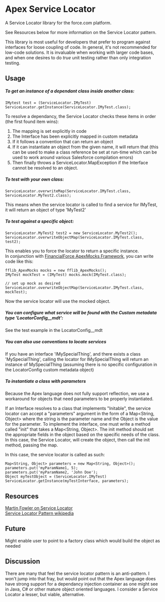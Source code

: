 # Apex Service Locator
A Service Locator library for the force.com platform.  

See Resources below for more information on the Service Locator pattern.

This library is most useful for developers that prefer to program against interfaces for loose coupling of code. 
In general, it's not recommended for low-code solutions. It is invaluable when working with larger code bases, 
and when one desires to do _true_ unit testing rather than only integration testing.

## Usage

##### To get an instance of a dependant class inside another class:  
`IMytest test = (ServiceLocator.IMyTest) ServiceLocator.getInstance(ServiceLocator.IMyTest.class);`

To resolve a dependancy, the Service Locator checks these items in order (the first found item wins):
1. The mapping is set explicitly in code
2. The Interface has been explicitly mapped in custom metadata
3. If it follows a convention that can return an object
4. If it can instantiate an object from the given name, it will return that (this can be used to make a class reference 
be set at run-time which can be used to work around various Salesforce compilation errors)
5. Then finally throws a ServiceLocator.MapException if the Interface cannot be resolved to an object.

##### To test with your own class:
`ServiceLocator.overwriteMap(ServiceLocator.IMyTest.class, ServiceLocator.MyTest2.class);`  

This means when the service locator is called to find a service for IMyTest, it will return an object of type 'MyTest2'

##### To test against a specific object:  
    ServiceLocator.MyTest2 test2 = new ServiceLocator.MyTest2();
    ServiceLocator.overwriteObjectMap(ServiceLocator.IMyTest.class, test2);

This enables you to force the locator to return a specific instance.  
In conjunction with [FinancialForce ApexMocks Framework](https://github.com/financialforcedev/fflib-apex-mocks), you can write code like this:  
    
    fflib_ApexMocks mocks = new fflib_ApexMocks();  
    IMyTest mockTest = (IMyTest) mocks.mock(IMyTest.class);  
    
    // set up mock as desired
    ServiceLocator.overwriteObjectMap(ServiceLocator.IMyTest.class, mockTest);

Now the service locator will use the mocked object.

##### You can configure what service will be found with the Custom metadata type 'LocatorConfig__mdt':  
See the test example in the LocatorConfig__mdt

##### You can also use conventions to locate services
If you have an interface 'IMySpecialThing', and there exists a class 'MySpecialThing', calling the locator for 
IMySpecialThing will return an instance of MySpecialThing (assuming there is no specific configuration in the LocatorConfig
custom metadata object)

##### To instantiate a class with parameters  
Because the Apex language does not fully support reflection, we use a workaround for objects that need parameters to be properly instantiated.

If an Interface resolves to a class that implements "Initable", the service locator can accept a "parameters" argument in the form of a Map<String, Object> where the string is the parameter name and the Object is the value for the parameter. To implement the interface, one must write a method called "init" that takes a Map<String, Object>. The init method should set the appropriate fields in the object based on the specific needs of the class. In this case, the Service Locator, will create the object, then call the init method, passing the map.

In this case, the service locator is called as such:

    Map<String, Object> parameters = new Map<String, Object>();
    parameters.put('myParamName1, 5);
    parameters.put('myParamName2, 'John Doe');
    Object myTestObject = (ServiceLocator.IMyTest) ServiceLocator.getInstance(myTestInterface, parameters);
 		 

## Resources
[Martin Fowler on Service Locator](https://martinfowler.com/articles/injection.html#UsingAServiceLocator)  
[Service Locator Pattern wikipedia](https://en.wikipedia.org/wiki/Service_locator_pattern)

## Future
Might enable user to point to a factory class which would build the object as needed

## Discussion  
There are many that feel the service locator pattern is an anti-pattern. I won't jump into that fray, but would point 
out that the Apex language does have strong support for a dependancy injection container as one might see in
Java, C# or other mature object oriented languages. I consider a Service Locator a lesser, but viable, alternative.
